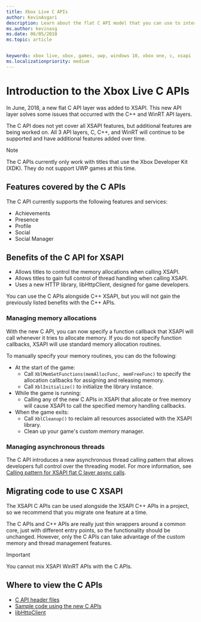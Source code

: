 ```yaml
---
title: Xbox Live C APIs
author: KevinAsgari
description: Learn about the flat C API model that you can use to interact with the Xbox Live service.
ms.author: kevinasg
ms.date: 06/05/2018
ms.topic: article


keywords: xbox live, xbox, games, uwp, windows 10, xbox one, c, xsapi
ms.localizationpriority: medium
---
```


# Introduction to the Xbox Live C APIs

In June, 2018, a new flat C API layer was added to XSAPI. This new API layer solves some issues that occurred with the C++ and WinRT API layers.

The C API does not yet cover all XSAPI features, but additional features are being worked on. All 3 API layers, C, C++, and WinRT will continue to be supported and have additional features added over time.

> [!NOTE]
> The C APIs currently only work with titles that use the Xbox Developer Kit (XDK). They do not support UWP games at this time.

## Features covered by the C APIs

The C API currently supports the following features and services:

- Achievements
- Presence
- Profile
- Social
- Social Manager

## Benefits of the C API for XSAPI

- Allows titles to control the memory allocations when calling XSAPI.
- Allows titles to gain full control of thread handling when calling XSAPI.
- Uses a new HTTP library, libHttpClient, designed for game developers.

You can use the C APIs alongside C++ XSAPI, but you will not gain the previously listed benefits with the C++ APIs.

### Managing memory allocations

With the new C API, you can now specify a function callback that XSAPI will call whenever it tries to allocate memory. If you do not specify function callbacks, XSAPI will use standard memory allocation routines.

To manually specify your memory routines, you can do the following:

- At the start of the game:
  - Call `XblMemSetFunctions(memAllocFunc, memFreeFunc)` to specify the allocation callbacks for assigning and releasing memory.
  - Call `XblInitialize()` to initialize the library instance.  
- While the game is running:
  - Calling any of the new C APIs in XSAPI that allocate or free memory will cause XSAPI to call the specified memory handling callbacks.  
- When the game exits:
  - Call `XblCleanup()` to reclaim all resources associated with the XSAPI library.
  - Clean up your game's custom memory manager.

### Managing asynchronous threads

The C API introduces a new asynchronous thread calling pattern that allows developers full control over the threading model. For more information, see [Calling pattern for XSAPI flat C layer async calls](flatc-async-patterns.md).

## Migrating code to use C XSAPI

The XSAPI C APIs can be used alongside the XSAPI C++ APIs in a project, so we recommend that you migrate one feature at a time.

The C APIs and C++ APIs are really just thin wrappers around a common core, just with different entry points, so the functionality should be unchanged. However, only the C APIs can take advantage of the custom memory and thread management features.

> [!IMPORTANT]
> You cannot mix XSAPI WinRT APIs with the C APIs.

## Where to view the C APIs

- [C API header files](https://github.com/Microsoft/xbox-live-api/tree/master/Include/xsapi-c)
- [Sample code using the new C APIs](https://github.com/Microsoft/xbox-live-api/tree/master/InProgressSamples/Social/Xbox/C)
- [libHttpClient](https://github.com/Microsoft/libHttpClient)
